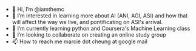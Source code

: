 - 👋 Hi, I’m @iamthemc
- 👀 I’m interested in learning more about AI (ANI, AGI, ASI) and how that will affect the way we live, and pontificating on ASI's arrival.
- 🌱 I’m currently learning python and Coursera's Machine Learning class
- 💞️ I’m looking to collaborate on creating an online study group
- 📫 How to reach me marcie dot cheung at google mail

<!---
iamthemc/iamthemc is a ✨ special ✨ repository because its `README.md` (this file) appears on your GitHub profile.
You can click the Preview link to take a look at your changes.
--->
